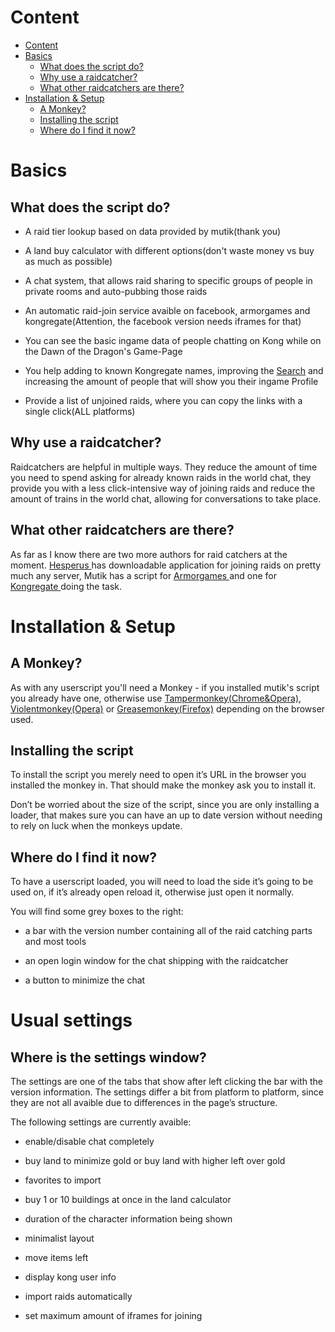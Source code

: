 # Content

* [Content](#content)
* [Basics](#basics)
    * [What does the script do?](#what-does-the-script-do)
    * [Why use a raidcatcher?](#why-use-a-raidcatcher)
    * [What other raidcatchers are there?](#what-other-raidcatchers-are-there)
* [Installation & Setup](#installation--setup)
    * [A Monkey?](#a-monkey)
    * [Installing the script](#installing-the-script)
    * [Where do I find it now?](#where-do-i-find-it-now)

# Basics

## What does the script do?

* A raid tier lookup based on data provided by mutik(thank you)

* A land buy calculator with different options(don't waste money vs buy as much as possible)

* A chat system, that allows raid sharing to specific groups of people in private rooms and auto-pubbing those raids

* An automatic raid-join service avaible on facebook, armorgames and kongregate(Attention, the facebook version needs iframes for that)

* You can see the basic ingame data of people chatting on Kong while on the Dawn of the Dragon's Game-Page

* You help adding to known Kongregate names, improving the [Search](http://dotd.idrinth.de/kongregate/platform/) and increasing the amount of people that will show you their ingame Profile

* Provide a list of unjoined raids, where you can copy the links with a single click(ALL platforms)

## Why use a raidcatcher?

Raidcatchers are helpful in multiple ways. They reduce the amount of time you need to spend asking for already known raids in the world chat, they provide you with a less click-intensive way of joining raids and reduce the amount of trains in the world chat, allowing for conversations to take place.

## What other raidcatchers are there?

As far as I know there are two more authors for raid catchers at the moment. [Hesperus ](http://www.dawnofthedragons.com/forums/forums/showthread.php?42960-Hesperus-Raid-Conglomerator)has downloadable application for joining raids on pretty much any server, Mutik has a script for [Armorgames ](https://greasyfork.org/de/scripts/9868-mutik-s-dotd-script-for-armorgames) and one for [Kongregate ](https://greasyfork.org/de/scripts/406-mutik-s-dotd-script)doing the task.

# Installation & Setup

## A Monkey?

As with any userscript you'll need a Monkey - if you installed mutik's script you already have one, otherwise use  [Tampermonkey(Chrome&Opera)](https://chrome.google.com/webstore/detail/tampermonkey/dhdgffkkebhmkfjojejmpbldmpobfkfo?hl=de), [Violentmonkey(Opera)](https://addons.opera.com/de/extensions/details/violent-monkey/) or [Greasemonkey(Firefox)](https://addons.mozilla.org/de/firefox/addon/greasemonkey/)  depending on the browser used.

## Installing the script

To install the script you merely need to open it’s URL in the browser you installed the monkey in. That should make the monkey ask you to install it.

Don’t be worried about the size of the script, since you are only installing a loader, that makes sure you can have an up to date version without needing to rely on luck when the monkeys update.

## Where do I find it now?

To have a userscript loaded, you will need to load the side it’s going to be used on, if it’s already open reload it, otherwise just open it normally.

You will find some grey boxes to the right:

* a bar with the version number containing all of the raid catching parts and most tools

* an open login window for the chat shipping with the raidcatcher

* a button to minimize the chat

# Usual settings

## Where is the settings window?

The settings are one of the tabs that show after left clicking the bar with the version information. The settings differ a bit from platform to platform, since they are not all avaible due to differences in the page’s structure.

The following settings are currently avaible:

* enable/disable chat completely

* buy land to minimize gold or buy land with higher left over gold

* favorites to import

* buy 1 or 10 buildings at once in the land calculator

* duration of the character information being shown

* minimalist layout

* move items left

* display kong user info

* import raids automatically

* set maximum amount of iframes for joining
